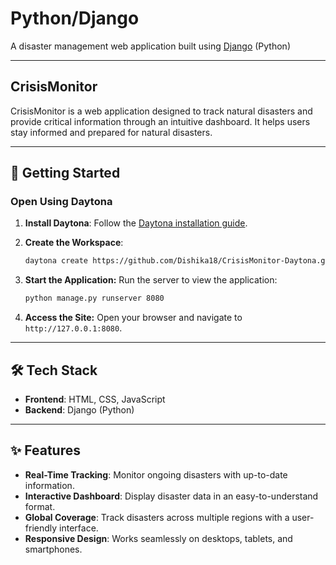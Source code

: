 # Python/Django

A disaster management web application built using [Django](https://www.djangoproject.com/) (Python)

---

## CrisisMonitor  

CrisisMonitor is a web application designed to track natural disasters and provide critical information through an intuitive dashboard. It helps users stay informed and prepared for natural disasters.  

---

## 🚀 Getting Started  

### Open Using Daytona  

1. **Install Daytona**: Follow the [Daytona installation guide](https://www.daytona.io/docs/installation/installation/).  
2. **Create the Workspace**:  
   ```bash  
   daytona create https://github.com/Dishika18/CrisisMonitor-Daytona.git
   ```

3. **Start the Application:**
   Run the server to view the application:
   ```bash
   python manage.py runserver 8080
   ```
4. **Access the Site:**
   Open your browser and navigate to ``http://127.0.0.1:8080``.

---
   
## 🛠️ Tech Stack

- **Frontend**: HTML, CSS, JavaScript
- **Backend**: Django (Python)

---

## ✨ Features  

- **Real-Time Tracking**: Monitor ongoing disasters with up-to-date information.
- **Interactive Dashboard**: Display disaster data in an easy-to-understand format.
- **Global Coverage**: Track disasters across multiple regions with a user-friendly interface.
- **Responsive Design**: Works seamlessly on desktops, tablets, and smartphones.
